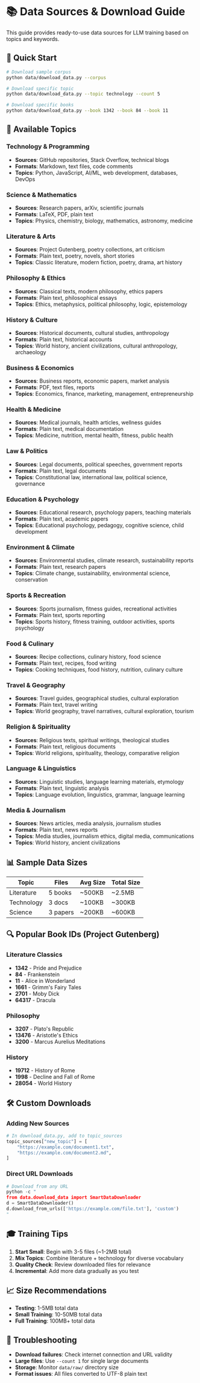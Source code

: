 # 📚 Data Sources & Download Guide

This guide provides ready-to-use data sources for LLM training based on topics and keywords.

## 🎯 Quick Start

```bash
# Download sample corpus
python data/download_data.py --corpus

# Download specific topic
python data/download_data.py --topic technology --count 5

# Download specific books
python data/download_data.py --book 1342 --book 84 --book 11
```

## 📖 Available Topics

### Technology & Programming
- **Sources**: GitHub repositories, Stack Overflow, technical blogs
- **Formats**: Markdown, text files, code comments
- **Topics**: Python, JavaScript, AI/ML, web development, databases, DevOps

### Science & Mathematics
- **Sources**: Research papers, arXiv, scientific journals
- **Formats**: LaTeX, PDF, plain text
- **Topics**: Physics, chemistry, biology, mathematics, astronomy, medicine

### Literature & Arts
- **Sources**: Project Gutenberg, poetry collections, art criticism
- **Formats**: Plain text, poetry, novels, short stories
- **Topics**: Classic literature, modern fiction, poetry, drama, art history

### Philosophy & Ethics
- **Sources**: Classical texts, modern philosophy, ethics papers
- **Formats**: Plain text, philosophical essays
- **Topics**: Ethics, metaphysics, political philosophy, logic, epistemology

### History & Culture
- **Sources**: Historical documents, cultural studies, anthropology
- **Formats**: Plain text, historical accounts
- **Topics**: World history, ancient civilizations, cultural anthropology, archaeology

### Business & Economics
- **Sources**: Business reports, economic papers, market analysis
- **Formats**: PDF, text files, reports
- **Topics**: Economics, finance, marketing, management, entrepreneurship

### Health & Medicine
- **Sources**: Medical journals, health articles, wellness guides
- **Formats**: Plain text, medical documentation
- **Topics**: Medicine, nutrition, mental health, fitness, public health

### Law & Politics
- **Sources**: Legal documents, political speeches, government reports
- **Formats**: Plain text, legal documents
- **Topics**: Constitutional law, international law, political science, governance

### Education & Psychology
- **Sources**: Educational research, psychology papers, teaching materials
- **Formats**: Plain text, academic papers
- **Topics**: Educational psychology, pedagogy, cognitive science, child development

### Environment & Climate
- **Sources**: Environmental studies, climate research, sustainability reports
- **Formats**: Plain text, research papers
- **Topics**: Climate change, sustainability, environmental science, conservation

### Sports & Recreation
- **Sources**: Sports journalism, fitness guides, recreational activities
- **Formats**: Plain text, sports reporting
- **Topics**: Sports history, fitness training, outdoor activities, sports psychology

### Food & Culinary
- **Sources**: Recipe collections, culinary history, food science
- **Formats**: Plain text, recipes, food writing
- **Topics**: Cooking techniques, food history, nutrition, culinary culture

### Travel & Geography
- **Sources**: Travel guides, geographical studies, cultural exploration
- **Formats**: Plain text, travel writing
- **Topics**: World geography, travel narratives, cultural exploration, tourism

### Religion & Spirituality
- **Sources**: Religious texts, spiritual writings, theological studies
- **Formats**: Plain text, religious documents
- **Topics**: World religions, spirituality, theology, comparative religion

### Language & Linguistics
- **Sources**: Linguistic studies, language learning materials, etymology
- **Formats**: Plain text, linguistic analysis
- **Topics**: Language evolution, linguistics, grammar, language learning

### Media & Journalism
- **Sources**: News articles, media analysis, journalism studies
- **Formats**: Plain text, news reports
- **Topics**: Media studies, journalism ethics, digital media, communications
- **Topics**: World history, ancient civilizations

## 📊 Sample Data Sizes

| Topic | Files | Avg Size | Total Size |
|-------|-------|----------|------------|
| Literature | 5 books | ~500KB | ~2.5MB |
| Technology | 3 docs | ~100KB | ~300KB |
| Science | 3 papers | ~200KB | ~600KB |

## 🔍 Popular Book IDs (Project Gutenberg)

### Literature Classics
- **1342** - Pride and Prejudice
- **84** - Frankenstein  
- **11** - Alice in Wonderland
- **1661** - Grimm's Fairy Tales
- **2701** - Moby Dick
- **64317** - Dracula

### Philosophy
- **3207** - Plato's Republic
- **13476** - Aristotle's Ethics
- **3200** - Marcus Aurelius Meditations

### History
- **19712** - History of Rome
- **1998** - Decline and Fall of Rome
- **28054** - World History

## 🛠️ Custom Downloads

### Adding New Sources
```python
# In download_data.py, add to topic_sources
topic_sources["new_topic"] = [
    "https://example.com/document1.txt",
    "https://example.com/document2.md",
]
```

### Direct URL Downloads
```python
# Download from any URL
python -c "
from data.download_data import SmartDataDownloader
d = SmartDataDownloader()
d.download_from_urls(['https://example.com/file.txt'], 'custom')
"
```

## 🎓 Training Tips

1. **Start Small**: Begin with 3-5 files (~1-2MB total)
2. **Mix Topics**: Combine literature + technology for diverse vocabulary
3. **Quality Check**: Review downloaded files for relevance
4. **Incremental**: Add more data gradually as you test

## 📈 Size Recommendations

- **Testing**: 1-5MB total data
- **Small Training**: 10-50MB total data  
- **Full Training**: 100MB+ total data

## 🔧 Troubleshooting

- **Download failures**: Check internet connection and URL validity
- **Large files**: Use `--count 1` for single large documents
- **Storage**: Monitor `data/raw/` directory size
- **Format issues**: All files converted to UTF-8 plain text
